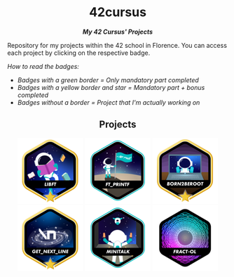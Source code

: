 <h1 align="center">
42cursus
</h1>

<p align="center">
	<b><i> My 42 Cursus' Projects </i></b>
</p>

Repository for my projects within the 42 school in Florence. You can access each project by clicking on the respective badge.

<i>How to read the badges:
- Badges with a green border = Only mandatory part completed
- Badges with a yellow border and star = Mandatory part + bonus completed
- Badges without a border = Project that I'm actually working on</i>

<h2 align="center">
Projects
</h2>
<div align="center">

<a href="https://github.com/lucAsC87/libft">![42 Badge](https://github.com/lucAsC87/42-cursus/blob/main/badges/libftm.png)</a>
<a href="https://github.com/lucAsC87/ft_printf">![42 Badge](https://github.com/lucAsC87/42-cursus/blob/main/badges/ft_printfe.png)</a>
<a href="">![42 Badge](https://github.com/lucAsC87/42-cursus/blob/main/badges/born2berootm.png)</a>
<a href="https://github.com/lucAsC87/get_next_line">![42 Badge](https://github.com/lucAsC87/42-cursus/blob/main/badges/get_next_linem.png)</a>
<a href="https://github.com/lucAsC87/minitalk">![42 Badge](https://github.com/lucAsC87/42-cursus/blob/main/badges/minitalke.png)</a>
<a href="">![42 Badge](https://github.com/lucAsC87/42-cursus/blob/main/badges/fract-oln.png)</a>

</div>
